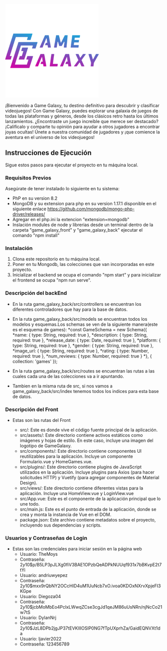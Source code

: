 <img src="https://github.com/DylanNrj/GameGalaxy/blob/Diego_Moys/GameGalaxy_Logo.webp" alt="Logo de Game Galaxy" width="300" height="300">

¡Bienvenido a Game Galaxy, tu destino definitivo para descubrir y clasificar videojuegos! 
Con Game Galaxy, puedes explorar una galaxia de juegos de todas las plataformas y géneros, 
desde los clásicos retro hasta los últimos lanzamientos. ¿Encontraste un juego increíble que merece ser destacado? 
¡Califícalo y comparte tu opinión para ayudar a otros jugadores a encontrar joyas ocultas! Únete a nuestra comunidad de jugadores 
y ¡que comience la aventura en el universo de los videojuegos!

## Instrucciones de Ejecución

Sigue estos pasos para ejecutar el proyecto en tu máquina local.

### Requisitos Previos

Asegúrate de tener instalado lo siguiente en tu sistema:

- PhP en su version 8.2
- MongoDB y su extension para php en su version 1.17.1 disponible en el siguiente enlace https://github.com/mongodb/mongo-php-driver/releases/
- Agregar en el php.ini la extencion "extension=mongodb"
- Inslación modules de node y librerias desde un terminal dentro de la carpeta "game_galaxy_front" y "game_galaxy_back" ejecutar el comando "npm install"

### Instalación

1. Clona este repositorio en tu máquina local.
2. Poner en tu Mongodb, las colecciones que van incorporadas en este proyecto.
3. Inicializar el backend se ocupa el comando "npm start" y para inicializar el frontend se ocupa "npm run serve".


### Descripción del backEnd

- En la ruta game_galaxy_back/src/controllers se encuentran los diferentes controladores que hay para la base de datos.
- En la ruta game_galaxy_back/src/models se encuentran todos los modelos y esquemas.Los schemas se ven de la siguiente manera(este es el esquema de games):
  *const GameSchema = new Schema({
  *name: { type: String, required: true },
  *description: { type: String, required: true },
  *release_date: { type: Date, required: true },
  *platform: { type: String, required: true },
  *gender: { type: String, required: true },  
  *image_url: { type: String, required: true },
  *rating: { type: Number, required: true },
  *num_reviews: { type: Number, required: true }
*}, { collection: 'games' }); 
 
- En la ruta game_galaxy_back/src/routes se encuentran las rutas a las cuales cada una de las colecciones va a ir apuntando.
- Tambien en la misma ruta de src, si nos vamos a game_galaxy_back/src/index tenemos todos los indices para esta base de datos.

### Descripción del Front

- Estas son las rutas del Front

  * src/: Este es donde vive el código fuente principal de la aplicación.
  * src/assets/: Este directorio contiene activos estáticos como imágenes y hojas de estilo. En este caso, incluye una imagen del logotipo de GameGalaxy.
  * src/components/: Este directorio contiene componentes UI reutilizables para la aplicación. Incluye un componente Formulario.vue y HomeGames.vue.
  * src/plugins/: Este directorio contiene plugins de JavaScript utilizados en la aplicación. Incluye plugins para Axios (para hacer solicitudes HTTP) y Vuetify (para agregar componentes de Material Design).
  * src/views/: Este directorio contiene diferentes vistas para la aplicación. Incluye una HomeView.vue y LoginView.vue
  * src/App.vue: Este es el componente de la aplicación principal que lo une todo.
  * src/main.js: Este es el punto de entrada de la aplicación, donde se crea y monta la instancia de Vue en el DOM.
  * package.json: Este archivo contiene metadatos sobre el proyecto, incluyendo sus dependencias y scripts.

### Usuarios y Contraseñas de Login 

- Estas son las credenciales para iniciar sesión en la página web 
  * Usuario: TheMoys
  * Contraseña: $2y$10$p/B5LP3pJLXg0fiV3BAE1OPzbQeADPkNUUqf931x7bBKvpE2t7tYi
  * Usuario: andriuwyepez 
  * Contraseña: $2y$10$mxx9rQbNY2OCcHID4uM1UuNcb7xO.ivoa0KDOxNXrvXpjeFI3KGpe
  * Usuario: Diegoza04
  * Contraseña: $2y$10$jcbMoMbEo4PclxLWwqZCse3cgJd1qeJM86uUsNRn/njNcCo21w7tS
  * Usuario: DylanNrj
  * Contraseña: $2y$10$JzL8DPb2jgJP37tEVKllIOSlP0NG7fTpUXprhZa/GaidEQNVXt1da
  * Usuario: ljavier2022
  * Contraseña: 123456789

















